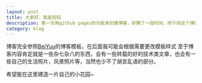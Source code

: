 ```yaml
---
layout: post
title: 大家好，我是短钝
description: 第一次用github pages的功能来创建博客，折腾了一段时间，终于将这个博客挂载到了自己的域名下，希望大家没事能常来逛逛
category: blog
---
```


博客完全参照[BeiYuu][]的博客模板，在后面我可能会根据需要更改模板样式
至于博客内容肯定就是一些杂七杂八的东西，会有一些转载的好的技术类文章，也会有一些自己的生活照片，风景照片等，当然也少不了胡言乱语的部分。

希望能在这里建造一片自己的小花园~


[BeiYuu]:    http://beiyuu.com "BeiYuu"
[Duandun]: http://chruyo.com "Duandun"

